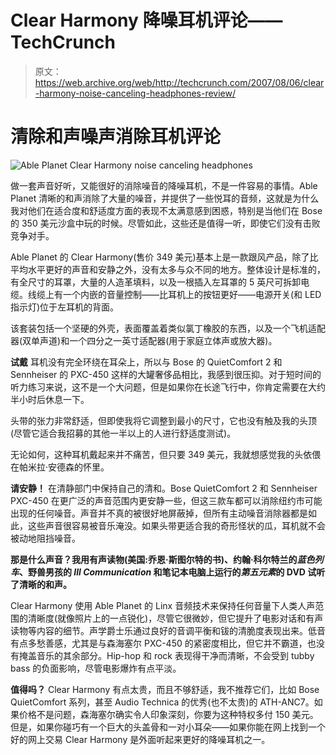 # Clear Harmony 降噪耳机评论——TechCrunch

> 原文：<https://web.archive.org/web/http://techcrunch.com/2007/08/06/clear-harmony-noise-canceling-headphones-review/>

# 清除和声噪声消除耳机评论

![Able Planet Clear Harmony noise canceling headphones](img/0e7d8b6ec32b959a6adb630d1f1029f4.png)

做一套声音好听，又能很好的消除噪音的降噪耳机，不是一件容易的事情。Able Planet 清晰的和声消除了大量的噪音，并提供了一些悦耳的音频，这就是为什么我对他们在适合度和舒适度方面的表现不太满意感到困惑，特别是当他们在 Bose 的 350 美元沙盒中玩的时候。尽管如此，这些还是值得一听，即使它们没有击败竞争对手。

Able Planet 的 Clear Harmony(售价 349 美元)基本上是一款跟风产品，除了比平均水平更好的声音和安静之外，没有太多与众不同的地方。整体设计是标准的，有全尺寸的耳罩，大量的人造革填料，以及一根插入左耳罩的 5 英尺可拆卸电缆。线缆上有一个内嵌的音量控制——比耳机上的按钮更好——电源开关(和 LED 指示灯)位于左耳机的背面。

该套装包括一个坚硬的外壳，表面覆盖着类似氯丁橡胶的东西，以及一个飞机适配器(双单声道)和一个四分之一英寸适配器(用于家庭立体声或放大器)。

**试戴**
耳机没有完全环绕在耳朵上，所以与 Bose 的 QuietComfort 2 和 Sennheiser 的 PXC-450 这样的大罐奢侈品相比，我感到很压抑。对于短时间的听力练习来说，这不是一个大问题，但是如果你在长途飞行中，你肯定需要在大约半小时后休息一下。

头带的张力非常舒适，但即使我将它调整到最小的尺寸，它也没有触及我的头顶(尽管它适合我招募的其他一半以上的人进行舒适度测试)。

无论如何，这种耳机戴起来并不痛苦，但只要 349 美元，我就想感觉我的头依偎在帕米拉·安德森的怀里。

**请安静！**
在清静部门中保持自己的清和。Bose QuietComfort 2 和 Sennheiser PXC-450 在更广泛的声音范围内更安静一些，但这三款车都可以消除纽约市可能出现的任何噪音。声音并不真的被很好地屏蔽掉，但所有主动噪音消除器都是如此，这些声音很容易被音乐淹没。如果头带更适合我的奇形怪状的瓜，耳机就不会被动地阻挡噪音。

**那是什么声音？我用有声读物(美国:乔恩·斯图尔特的书)、约翰·科尔特兰的*蓝色列车*、野兽男孩的 *Ill Communication* 和笔记本电脑上运行的*第五元素*的 DVD 试听了清晰的和声。**

Clear Harmony 使用 Able Planet 的 Linx 音频技术来保持任何音量下人类人声范围的清晰度(就像照片上的一点锐化)，尽管它很微妙，但它提升了电影对话和有声读物等内容的细节。声学爵士乐通过良好的音调平衡和钹的清脆度表现出来。低音有点多愁善感，尤其是与森海塞尔 PXC-450 的紧密度相比，但它并不霸道，也没有掩盖音乐的其余部分。Hip-hop 和 rock 表现得干净而清晰，不会受到 tubby bass 的负面影响，尽管电影爆炸有点平淡。

**值得吗？**
Clear Harmony 有点太贵，而且不够舒适，我不推荐它们，比如 Bose QuietComfort 系列，甚至 Audio Technica 的优秀(也不太贵)的 ATH-ANC7。如果价格不是问题，森海塞尔确实令人印象深刻，你要为这种特权多付 150 美元。但是，如果你碰巧有一个巨大的头盖骨和一对小耳朵——如果你能在网上找到一个好的网上交易 Clear Harmony 是外面听起来更好的降噪耳机之一。